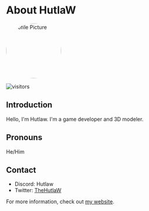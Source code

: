 # About HutlaW

<img src="https://hutlaw.github.io/images/pfp.png" alt="Profile Picture" style="width: 150px; height: 150px; border-radius: 50%;">

![visitors](https://visitor-badge.glitch.me/badge?page_id=hutlaw.hutlaw&left_color=007846&right_color=8D133C)

## Introduction
Hello, I'm Hutlaw. I'm a game developer and 3D modeler.

## Pronouns
He/Him

## Contact
- Discord: Hutlaw
- Twitter: [TheHutlaW](https://twitter.com/TheHutlaw)

For more information, check out [my website](https://hutlaw.github.io).